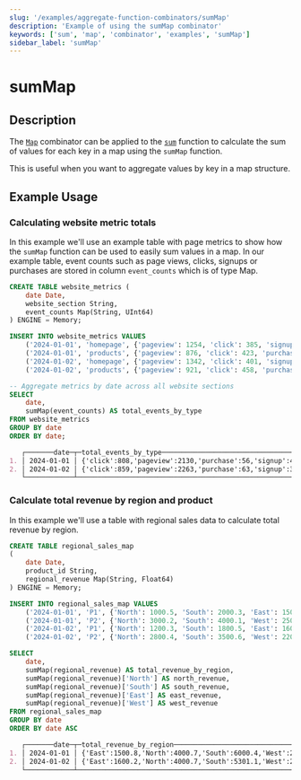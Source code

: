 ```yaml
---
slug: '/examples/aggregate-function-combinators/sumMap'
description: 'Example of using the sumMap combinator'
keywords: ['sum', 'map', 'combinator', 'examples', 'sumMap']
sidebar_label: 'sumMap'
---
```


# sumMap

## Description

The [`Map`](/sql-reference/aggregate-functions/combinators#-map) combinator can be applied to the [`sum`](/sql-reference/aggregate-functions/reference/sum) function to calculate the sum of values for each key in a map using the `sumMap` function.

This is useful when you want to aggregate values by key in a map structure.

## Example Usage

### Calculating website metric totals

In this example we'll use an example table with page metrics
to show how the `sumMap` function can be used to easily sum
values in a map. In our example table, event counts such as
page views, clicks, signups or purchases are stored in column
`event_counts` which is of type Map.

```sql title="Query"
CREATE TABLE website_metrics (
    date Date,
    website_section String,
    event_counts Map(String, UInt64)
) ENGINE = Memory;

INSERT INTO website_metrics VALUES
    ('2024-01-01', 'homepage', {'pageview': 1254, 'click': 385, 'signup': 42}),
    ('2024-01-01', 'products', {'pageview': 876, 'click': 423, 'purchase': 56}),
    ('2024-01-02', 'homepage', {'pageview': 1342, 'click': 401, 'signup': 38}),
    ('2024-01-02', 'products', {'pageview': 921, 'click': 458, 'purchase': 63});

-- Aggregate metrics by date across all website sections
SELECT 
    date,
    sumMap(event_counts) AS total_events_by_type
FROM website_metrics
GROUP BY date
ORDER BY date;
```

```markdown title="Response"
   ┌───────date─┬─total_events_by_type────────────────────────────────────┐
1. │ 2024-01-01 │ {'click':808,'pageview':2130,'purchase':56,'signup':42} │
2. │ 2024-01-02 │ {'click':859,'pageview':2263,'purchase':63,'signup':38} │
   └────────────┴─────────────────────────────────────────────────────────┘
```

### Calculate total revenue by region and product

In this example we'll use a table with regional sales data to calculate total revenue by region.

```sql title="Query"
CREATE TABLE regional_sales_map
(
    date Date,
    product_id String,
    regional_revenue Map(String, Float64)
) ENGINE = Memory;

INSERT INTO regional_sales_map VALUES
    ('2024-01-01', 'P1', {'North': 1000.5, 'South': 2000.3, 'East': 1500.8}),
    ('2024-01-01', 'P2', {'North': 3000.2, 'South': 4000.1, 'West': 2500.5}),
    ('2024-01-02', 'P1', {'North': 1200.3, 'South': 1800.5, 'East': 1600.2}),
    ('2024-01-02', 'P2', {'North': 2800.4, 'South': 3500.6, 'West': 2200.8});

SELECT
    date,
    sumMap(regional_revenue) AS total_revenue_by_region,
    sumMap(regional_revenue)['North'] AS north_revenue,
    sumMap(regional_revenue)['South'] AS south_revenue,
    sumMap(regional_revenue)['East'] AS east_revenue,
    sumMap(regional_revenue)['West'] AS west_revenue
FROM regional_sales_map
GROUP BY date
ORDER BY date ASC
```

```markdown title="Response"
   ┌───────date─┬─total_revenue_by_region─────────────────────────────────────┬─north_revenue─┬─south_revenue─┬─east_revenue─┬─west_revenue─┐
1. │ 2024-01-01 │ {'East':1500.8,'North':4000.7,'South':6000.4,'West':2500.5} │        4000.7 │        6000.4 │       1500.8 │       2500.5 │
2. │ 2024-01-02 │ {'East':1600.2,'North':4000.7,'South':5301.1,'West':2200.8} │        4000.7 │        5301.1 │       1600.2 │       2200.8 │
   └────────────┴─────────────────────────────────────────────────────────────┴───────────────┴───────────────┴──────────────┴──────────────┘
``` 
